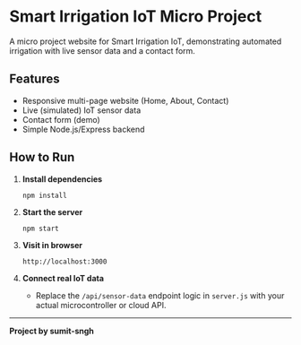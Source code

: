 # Smart Irrigation IoT Micro Project

A micro project website for Smart Irrigation IoT, demonstrating automated irrigation with live sensor data and a contact form.

## Features

- Responsive multi-page website (Home, About, Contact)
- Live (simulated) IoT sensor data
- Contact form (demo)
- Simple Node.js/Express backend

## How to Run

1. **Install dependencies**
    ```
    npm install
    ```

2. **Start the server**
    ```
    npm start
    ```

3. **Visit in browser**
    ```
    http://localhost:3000
    ```

4. **Connect real IoT data**
    - Replace the `/api/sensor-data` endpoint logic in `server.js` with your actual microcontroller or cloud API.

---

**Project by sumit-sngh**
